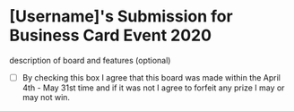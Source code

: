 # [Username]'s Submission for Business Card Event 2020

description of board and features (optional)

- [ ] By checking this box I agree that this board was made within the April 4th - May 31st time and if it was not I agree to forfeit any prize I may or may not win.
